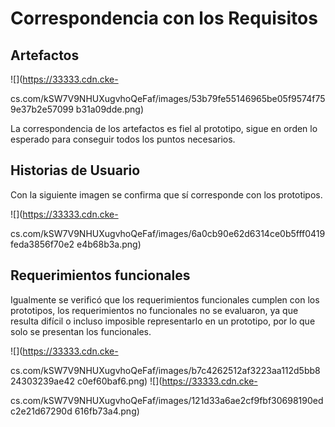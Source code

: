 # Correspondencia con los Requisitos 

## Artefactos 

![](https://33333.cdn.cke-

cs.com/kSW7V9NHUXugvhoQeFaf/images/53b79fe55146965be05f9574f759e37b2e57099 b31a09dde.png) 

La correspondencia de los artefactos es fiel al prototipo, sigue en orden lo esperado para conseguir todos los puntos necesarios. 

## Historias de Usuario 

Con la siguiente imagen se confirma que sí corresponde con los prototipos. 

![](https://33333.cdn.cke-

cs.com/kSW7V9NHUXugvhoQeFaf/images/6a0cb90e62d6314ce0b5fff0419feda3856f70e2 e4b68b3a.png) 

## Requerimientos funcionales 

Igualmente se verificó que los requerimientos funcionales cumplen con los prototipos, los requerimientos no funcionales no se evaluaron, ya que resulta difícil o incluso imposible representarlo en un prototipo, por lo que solo se presentan los funcionales. 

![](https://33333.cdn.cke-

cs.com/kSW7V9NHUXugvhoQeFaf/images/b7c4262512af3223aa112d5bb824303239ae42 c0ef60baf6.png) ![](https://33333.cdn.cke-

cs.com/kSW7V9NHUXugvhoQeFaf/images/121d33a6ae2cf9fbf30698190edc2e21d67290d 616fb73a4.png) 



